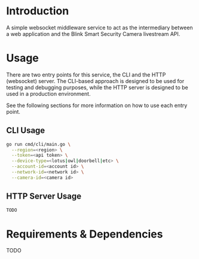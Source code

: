 # Introduction

A simple websocket middleware service to act as the intermediary between a web application
and the Blink Smart Security Camera livestream API.

# Usage

There are two entry points for this service, the CLI and the HTTP (websocket)
server. The CLI-based approach is designed to be used for testing and debugging purposes,
while the HTTP server is designed to be used in a production environment.

See the following sections for more information on how to use each entry point.

## CLI Usage

```bash
go run cmd/cli/main.go \
  --region=<region> \
  --token=<api token> \
  --device-type=<lotus|owl|doorbell|etc> \
  --account-id=<account id> \
  --network-id=<network id> \
  --camera-id=<camera id>
```

## HTTP Server Usage

```bash
TODO
```

# Requirements & Dependencies

TODO
